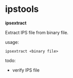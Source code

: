 # ipstools

**ipsextract**

Extract IPS file from binary file.

usage:

``
ipsextract <binary file>
``

todo:
* verify IPS file